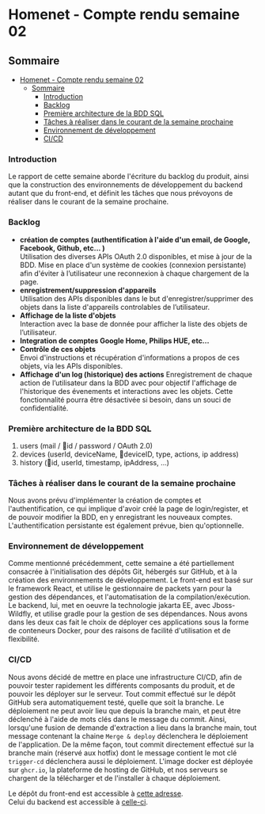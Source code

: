 # Homenet - Compte rendu semaine 02

## Sommaire

- [Homenet - Compte rendu semaine 02](#homenet---compte-rendu-semaine-02)
  - [Sommaire](#sommaire)
    - [Introduction](#introduction)
    - [Backlog](#backlog)
    - [Première architecture de la BDD SQL](#première-architecture-de-la-bdd-sql)
    - [Tâches à réaliser dans le courant de la semaine prochaine](#tâches-à-réaliser-dans-le-courant-de-la-semaine-prochaine)
    - [Environnement de développement](#environnement-de-développement)
    - [CI/CD](#cicd)

### Introduction
Le rapport de cette semaine aborde l'écriture du backlog du produit, ainsi que la construction des environnements de développement du backend autant que du front-end, et définit les tâches que nous prévoyons de réaliser dans le courant de la semaine prochaine.

### Backlog
- **création de comptes (authentification à l'aide d'un email, de Google, Facebook, Github, etc... )**  
Utilisation des diverses APIs OAuth 2.0 disponibles, et mise à jour de la BDD. Mise en place d'un système de cookies (connexion persistante) afin d'éviter à l’utilisateur une reconnexion à chaque chargement de la page.
- **enregistrement/suppression d'appareils**  
Utilisation des APIs disponibles dans le but d'enregistrer/supprimer des objets dans la liste d'appareils controlables de l’utilisateur.
- **Affichage de la liste d'objets**  
Interaction avec la base de donnée pour afficher la liste des objets de l’utilisateur.
- **Integration de comptes Google Home, Philips HUE, etc...**
- **Contrôle de ces objets**  
Envoi d'instructions et récupération d'informations a propos de ces objets, via les APIs disponibles.
- **Affichage d'un log (historique) des actions**
Enregistrement de chaque action de l’utilisateur dans la BDD avec pour objectif l'affichage de l'historique des évenements et interactions avec les objets. Cette fonctionnalité pourra être désactivée si besoin, dans un souci de confidentialité.

### Première architecture de la BDD SQL
1. users (mail / 🔑id / password / OAuth 2.0)
2. devices (userId, deviceName, 🔑deviceID, type, actions, ip address)
3. history (🔑id, userId, timestamp, ipAddress, …)

### Tâches à réaliser dans le courant de la semaine prochaine
Nous avons prévu d'implémenter la création de comptes et l'authentification, ce qui implique d'avoir créé la page de login/register, et de pouvoir modifier la BDD, en y enregistrant les nouveaux comptes. L'authentification persistante est également prévue, bien qu'optionnelle.

### Environnement de développement
Comme mentionné précédemment, cette semaine a été partiellement consacrée à l'initialisation des dépôts Git, hébergés sur GitHub, et à la création des environnements de développement. Le front-end est basé sur le framework React, et utilise le gestionnaire de packets yarn pour la gestion des dépendances, et l'automatisation de la compilation/exécution. Le backend, lui, met en oeuvre la technologie jakarta EE, avec Jboss-Wildfly, et utilise gradle pour la gestion de ses dépendances. Nous avons dans les deux cas fait le choix de déployer ces applications sous la forme de conteneurs Docker, pour des raisons de facilité d'utilisation et de flexibilité. 

### CI/CD
Nous avons décidé de mettre en place une infrastructure CI/CD, afin de pouvoir tester rapidement les différents composants du produit, et de pouvoir les déployer sur le serveur. Tout commit effectué sur le dépôt GitHub sera automatiquement testé, quelle que soit la branche. Le déploiement ne peut avoir lieu que depuis la branche main, et peut être déclenché à l'aide de mots clés dans le message du commit. Ainsi, lorsqu'une fusion de demande d'extraction a lieu dans la branche main, tout message contenant la chaine `Merge & deploy` déclenchera le déploiement de l'application. De la même façon, tout commit directement effectué sur la branche main (réservé aux hotfix) dont le message contient le mot clé `trigger-cd` déclenchera aussi le déploiement. L'image docker est déployée sur `ghcr.io`, la plateforme de hosting de GitHub, et nos serveurs se chargent de la télécharger et de l'installer à chaque déploiement.

Le dépôt du front-end est accessible à [cette adresse](https://github.com/photonsquid/HousePortal "HousePortal").  
Celui du backend est accessible à [celle-ci](https://github.com/photonsquid/HousePortal-backend "HousePortal-backend").